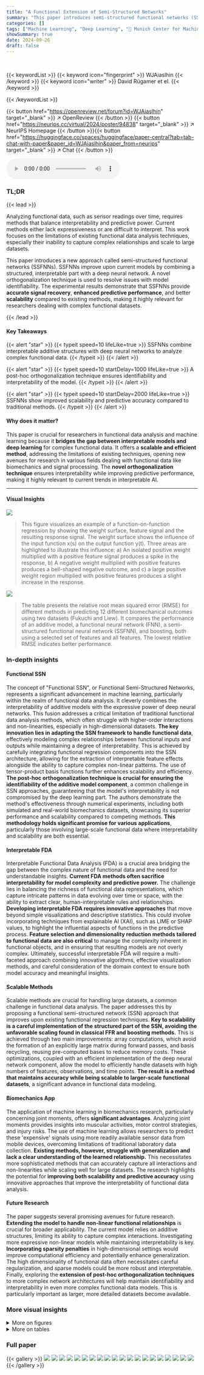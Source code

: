 ```yaml
---
title: "A Functional Extension of Semi-Structured Networks"
summary: "This paper introduces semi-structured functional networks (SSFNNs), a novel approach that combines interpretable functional regression models with deep neural networks, achieving both high accuracy an..."
categories: []
tags: ["Machine Learning", "Deep Learning", "🏢 Munich Center for Machine Learning (MCML)",]
showSummary: true
date: 2024-09-26
draft: false
---
```


<br>

{{< keywordList >}}
{{< keyword icon="fingerprint" >}} WJAiaslhin {{< /keyword >}}
{{< keyword icon="writer" >}} David Rügamer et el. {{< /keyword >}}
 
{{< /keywordList >}}

{{< button href="https://openreview.net/forum?id=WJAiaslhin" target="_blank" >}}
↗ OpenReview
{{< /button >}}
{{< button href="https://neurips.cc/virtual/2024/poster/94838" target="_blank" >}}
↗ NeurIPS Homepage
{{< /button >}}{{< button href="https://huggingface.co/spaces/huggingface/paper-central?tab=tab-chat-with-paper&paper_id=WJAiaslhin&paper_from=neurips" target="_blank" >}}
↗ Chat
{{< /button >}}



<audio controls>
    <source src="https://ai-paper-reviewer.com/WJAiaslhin/podcast.wav" type="audio/wav">
    Your browser does not support the audio element.
</audio>


### TL;DR


{{< lead >}}

Analyzing functional data, such as sensor readings over time, requires methods that balance interpretability and predictive power.  Current methods either lack expressiveness or are difficult to interpret.  This work focuses on the limitations of existing functional data analysis techniques, especially their inability to capture complex relationships and scale to large datasets. 

This paper introduces a new approach called semi-structured functional networks (SSFNNs).  SSFNNs improve upon current models by combining a structured, interpretable part with a deep neural network. A novel orthogonalization technique is used to resolve issues with model identifiability. The experimental results demonstrate that SSFNNs provide **accurate signal recovery**, **enhanced predictive performance**, and better **scalability** compared to existing methods, making it highly relevant for researchers dealing with complex functional datasets.

{{< /lead >}}


#### Key Takeaways

{{< alert "star" >}}
{{< typeit speed=10 lifeLike=true >}} SSFNNs combine interpretable additive structures with deep neural networks to analyze complex functional data. {{< /typeit >}}
{{< /alert >}}

{{< alert "star" >}}
{{< typeit speed=10 startDelay=1000 lifeLike=true >}} A post-hoc orthogonalization technique ensures identifiability and interpretability of the model. {{< /typeit >}}
{{< /alert >}}

{{< alert "star" >}}
{{< typeit speed=10 startDelay=2000 lifeLike=true >}} SSFNNs show improved scalability and predictive accuracy compared to traditional methods. {{< /typeit >}}
{{< /alert >}}

#### Why does it matter?
This paper is crucial for researchers in functional data analysis and machine learning because it **bridges the gap between interpretable models and deep learning** for complex functional data.  It offers a **scalable and efficient method**, addressing the limitations of existing techniques, opening new avenues for research in various fields dealing with functional data like biomechanics and signal processing. The **novel orthogonalization technique** ensures interpretability while improving predictive performance, making it highly relevant to current trends in interpretable AI. 

------
#### Visual Insights



![](https://ai-paper-reviewer.com/WJAiaslhin/figures_2_1.jpg)

> This figure visualizes an example of a function-on-function regression by showing the weight surface, feature signal and the resulting response signal. The weight surface shows the influence of the input function x(s) on the output function y(t). Three areas are highlighted to illustrate this influence: a) An isolated positive weight multiplied with a positive feature signal produces a spike in the response, b) A negative weight multiplied with positive features produces a bell-shaped negative outcome, and c) a large positive weight region multiplied with positive features produces a slight increase in the response.





![](https://ai-paper-reviewer.com/WJAiaslhin/tables_8_1.jpg)

> The table presents the relative root mean squared error (RMSE) for different methods in predicting 12 different biomechanical outcomes using two datasets (Fukuchi and Liew).  It compares the performance of an additive model, a functional neural network (FNN), a semi-structured functional neural network (SSFNN), and boosting, both using a selected set of features and all features.  The lowest relative RMSE indicates better performance.





### In-depth insights


#### Functional SSN
The concept of "Functional SSN", or Functional Semi-Structured Networks, represents a significant advancement in machine learning, particularly within the realm of functional data analysis.  It cleverly combines the interpretability of additive models with the expressive power of deep neural networks. This fusion addresses a critical limitation of traditional functional data analysis methods, which often struggle with higher-order interactions and non-linearities, especially in high-dimensional datasets. **The key innovation lies in adapting the SSN framework to handle functional data**, effectively modeling complex relationships between functional inputs and outputs while maintaining a degree of interpretability. This is achieved by carefully integrating functional regression components into the SSN architecture, allowing for the extraction of interpretable feature effects alongside the ability to capture complex non-linear patterns. The use of tensor-product basis functions further enhances scalability and efficiency.  **The post-hoc orthogonalization technique is crucial for ensuring the identifiability of the additive model component**, a common challenge in SSN approaches, guaranteeing that the model's interpretability is not compromised by the deep learning part. The authors demonstrate the method's effectiveness through numerical experiments, including both simulated and real-world biomechanics datasets, showcasing its superior performance and scalability compared to competing methods. **This methodology holds significant promise for various applications**, particularly those involving large-scale functional data where interpretability and scalability are both essential.

#### Interpretable FDA
Interpretable Functional Data Analysis (FDA) is a crucial area bridging the gap between the complex nature of functional data and the need for understandable insights.  **Current FDA methods often sacrifice interpretability for model complexity and predictive power.**  The challenge lies in balancing the richness of functional data representations, which capture intricate patterns in data evolving over time or space, with the ability to extract clear, human-interpretable rules and relationships.  **Developing interpretable FDA requires innovative approaches** that move beyond simple visualizations and descriptive statistics.  This could involve incorporating techniques from explainable AI (XAI), such as LIME or SHAP values, to highlight the influential aspects of functions in the predictive process. **Feature selection and dimensionality reduction methods tailored to functional data are also critical** to manage the complexity inherent in functional objects, and in ensuring that resulting models are not overly complex. Ultimately, successful interpretable FDA will require a multi-faceted approach combining innovative algorithms, effective visualization methods, and careful consideration of the domain context to ensure both model accuracy and meaningful insights.

#### Scalable Methods
Scalable methods are crucial for handling large datasets, a common challenge in functional data analysis.  The paper addresses this by proposing a functional semi-structured network (SSN) approach that improves upon existing functional regression techniques.  **Key to scalability is a careful implementation of the structured part of the SSN, avoiding the unfavorable scaling found in classical FFR and boosting methods.** This is achieved through two main improvements: array computations, which avoid the formation of an explicitly large matrix during forward passes, and basis recycling, reusing pre-computed bases to reduce memory costs.  These optimizations, coupled with an efficient implementation of the deep neural network component, allow the model to efficiently handle datasets with high numbers of features, observations, and time points.  **The result is a method that maintains accuracy while being scalable to larger-scale functional datasets**, a significant advance in functional data modeling.

#### Biomechanics App
The application of machine learning in biomechanics research, particularly concerning joint moments, offers **significant advantages**.  Analyzing joint moments provides insights into muscular activities, motor control strategies, and injury risks.  The use of machine learning allows researchers to predict these 'expensive' signals using more readily available sensor data from mobile devices, overcoming limitations of traditional laboratory data collection.  **Existing methods, however, struggle with generalization and lack a clear understanding of the learned relationship.**  This necessitates more sophisticated methods that can accurately capture all interactions and non-linearities while scaling well for large datasets.  The research highlights the potential for **improving both scalability and predictive accuracy** using innovative approaches that improve the interpretability of functional data analysis.

#### Future Research
The paper suggests several promising avenues for future research.  **Extending the model to handle non-linear functional relationships** is crucial for broader applicability.  The current model relies on additive structures, limiting its ability to capture complex interactions.  Investigating more expressive non-linear models while maintaining interpretability is key.  **Incorporating sparsity penalties** in high-dimensional settings would improve computational efficiency and potentially enhance generalization.  The high dimensionality of functional data often necessitates careful regularization, and sparse models could be more robust and interpretable.   Finally, exploring the **extension of post-hoc orthogonalization techniques** to more complex network architectures will help maintain identifiability and interpretability in even more complex functional data models. This is particularly important as larger, more detailed datasets become available.


### More visual insights

<details>
<summary>More on figures
</summary>


![](https://ai-paper-reviewer.com/WJAiaslhin/figures_4_1.jpg)

> This figure shows two different architectures for semi-structured functional neural networks. (a) shows a shared encoder-decoder approach, where both the interpretable and deep parts share the encoding and decoding steps. (b) shows an architecture with a separate deep functional neural network that takes the functional input directly and combines the output with the interpretable part. Both architectures aim to combine the interpretability of structured models with the flexibility of deep neural networks.


![](https://ai-paper-reviewer.com/WJAiaslhin/figures_5_1.jpg)

> This figure shows the estimated weight surfaces for a single functional predictor (shank gyroscope) before and after applying post-hoc orthogonalization. Each subplot represents a different joint, showing the effect of the predictor on the joint's movement over time. The top row shows the uncorrected weights, which are mostly flat, indicating that the model isn't correctly capturing the relationship. The bottom row displays the corrected weights, revealing more interpretable relationships with distinct patterns. For example, in the second plot, a higher gyroscope value early on has a negative effect on hip adduction movement.


![](https://ai-paper-reviewer.com/WJAiaslhin/figures_7_1.jpg)

> This figure presents results from a simulation study designed to evaluate the performance of different methods for estimating and predicting functional relationships.  Panel (a) displays a comparison of the true weight surface used in the simulation (ground truth) against estimated weight surfaces generated by different methods. It shows that the methods perform reasonably well, with minor differences primarily evident in the noisier setting (SNR = 0.1). Panel (b) illustrates the memory consumption of various methods across different scales of data (number of observations, predictors, time points). This clearly demonstrates the scalability advantages of the proposed approach compared to existing methods, particularly as the size of the data increases.


![](https://ai-paper-reviewer.com/WJAiaslhin/figures_7_2.jpg)

> This figure presents the results from a simulation study. Panel (a) shows the true weight surface (w(s,t)) used in the simulation along with estimation results from different methods (additive model, boosting, and neural network). It demonstrates how accurately each method estimates the true weight surface, which represents the relationship between input and output signals. Panel (b) displays the memory consumption of the different methods under varying conditions: changing the number of functional observations (n), functional predictors (J), and time points (R).  It illustrates the scalability and efficiency of the different approaches for handling functional data of different sizes and complexities.


![](https://ai-paper-reviewer.com/WJAiaslhin/figures_8_1.jpg)

> This figure compares the improvement in mean squared error (MSE) achieved by three different modeling approaches for predicting five different joint outcomes (ankle, hip adduction, hip flexion, knee, and subtalar). The x-axis represents the three approaches: a structured model (FFR), a deep-only model (InceptionTime network), and the proposed semi-structured model. The y-axis shows the relative improvement in MSE, indicating how much better each model performs compared to a baseline.  The figure suggests the semi-structured model, which combines the interpretable properties of the structured model with the flexibility of the deep model, significantly improves prediction performance across all joints.


![](https://ai-paper-reviewer.com/WJAiaslhin/figures_15_1.jpg)

> This figure shows the results of a simulation study comparing the performance of different methods in estimating and predicting a function-on-function relationship.  The top panels display the relative mean squared error (MSE) of the estimated weight surface, while the bottom panels show the relative MSE of the predictions. The results are shown for different numbers of observations (n) and signal-to-noise ratios (SNR).  Different colors represent different methods: Additive Model, Boosting, and Neural Network.  The figure demonstrates that the methods perform similarly in terms of estimation and prediction, but the neural network performs slightly better for lower SNR.


![](https://ai-paper-reviewer.com/WJAiaslhin/figures_15_2.jpg)

> This figure shows the estimated weight surfaces for a single functional predictor (shank gyroscope) before and after applying post-hoc orthogonalization.  The effect of the predictor on different joint moments (Ankle, Hip Adduction, Hip Flexion, Knee, Subtalar) is visualized.  Before correction, the interpretable model part shows little to no effect; after correction, distinct patterns appear, indicating the predictor's influence on specific joint moments at different times.


![](https://ai-paper-reviewer.com/WJAiaslhin/figures_16_1.jpg)

> This figure compares the predictions of three different models (structured, deep, and semi-structured) with the true sensor data for five different joints (hip flexion, hip adduction, knee, ankle, and subtalar). Each row represents a different joint, and each column represents a different model or the true data. The plot shows the predicted values and their variation over time for each model and joint. This visual comparison helps to assess the accuracy and performance of each model in capturing the true patterns of joint movements.


</details>




<details>
<summary>More on tables
</summary>


![](https://ai-paper-reviewer.com/WJAiaslhin/tables_8_2.jpg)
> This table presents the mean and standard deviation of the relative Mean Squared Error (MSE) difference for three different models: Structured, Deep, and Semi-Structured.  The relative MSE difference is a measure of prediction performance, where a value of 1 indicates a perfect fit, and lower values suggest poorer fits. The table summarizes the performance across five different outcome variables (joints). The Semi-Structured model shows the best performance overall.

![](https://ai-paper-reviewer.com/WJAiaslhin/tables_16_1.jpg)
> This table compares the performance of a deep-only neural network model (from reference [32]) and the proposed semi-structured functional network (SSFNN) model.  The comparison is done across multiple joints and dimensions of movement data (ankle, com, hip, knee, each with three dimensions).  The values represent a performance metric (likely relative MSE difference, based on context of paper), with lower values indicating better model performance.  The table demonstrates that the semi-structured model generally achieves either similar or improved performance compared to the deep-only model.

![](https://ai-paper-reviewer.com/WJAiaslhin/tables_17_1.jpg)
> The table presents a comparison of the performance of four different models: Boosting, FNN, SSFNN (a), and SSFNN (b) on a dataset used in cognitive affective neuroscience research.  The performance is evaluated using two metrics: Relative RMSE (lower is better) and Correlation (higher is better).  The table shows that the FNN model performs competitively with Boosting, while the semi-structured FNN models (SSFNN) display varying levels of performance, with SSFNN (a) showing higher correlation and SSFNN (b) demonstrating lower relative RMSE but similar correlation to the FNN.

![](https://ai-paper-reviewer.com/WJAiaslhin/tables_17_2.jpg)
> This table presents a comparison of model metrics, specifically focusing on the relative root mean squared error (Rel. RMSE) and correlation, for four different models used in predicting air quality: a non-linear functional additive model (FFR), a functional neural network (FNN), and two versions of a semi-structured functional neural network (SSFNN).  The lower the Rel. RMSE value, the better the model's predictive performance.  A higher correlation indicates a stronger relationship between the predicted and actual values.

![](https://ai-paper-reviewer.com/WJAiaslhin/tables_17_3.jpg)
> This table presents the results of comparing four different models (Additive Model, FNN, SSFNN (a), and SSFNN (b)) for predicting hot water consumption.  The metrics used for comparison are Relative RMSE (lower is better) and Correlation (higher is better).  The results show that the FNN and the semi-structured models (SSFNN) achieve similar or better prediction accuracy compared to the simpler Additive Model.

</details>




### Full paper

{{< gallery >}}
<img src="https://ai-paper-reviewer.com/WJAiaslhin/1.png" class="grid-w50 md:grid-w33 xl:grid-w25" />
<img src="https://ai-paper-reviewer.com/WJAiaslhin/2.png" class="grid-w50 md:grid-w33 xl:grid-w25" />
<img src="https://ai-paper-reviewer.com/WJAiaslhin/3.png" class="grid-w50 md:grid-w33 xl:grid-w25" />
<img src="https://ai-paper-reviewer.com/WJAiaslhin/4.png" class="grid-w50 md:grid-w33 xl:grid-w25" />
<img src="https://ai-paper-reviewer.com/WJAiaslhin/5.png" class="grid-w50 md:grid-w33 xl:grid-w25" />
<img src="https://ai-paper-reviewer.com/WJAiaslhin/6.png" class="grid-w50 md:grid-w33 xl:grid-w25" />
<img src="https://ai-paper-reviewer.com/WJAiaslhin/7.png" class="grid-w50 md:grid-w33 xl:grid-w25" />
<img src="https://ai-paper-reviewer.com/WJAiaslhin/8.png" class="grid-w50 md:grid-w33 xl:grid-w25" />
<img src="https://ai-paper-reviewer.com/WJAiaslhin/9.png" class="grid-w50 md:grid-w33 xl:grid-w25" />
<img src="https://ai-paper-reviewer.com/WJAiaslhin/10.png" class="grid-w50 md:grid-w33 xl:grid-w25" />
<img src="https://ai-paper-reviewer.com/WJAiaslhin/11.png" class="grid-w50 md:grid-w33 xl:grid-w25" />
<img src="https://ai-paper-reviewer.com/WJAiaslhin/12.png" class="grid-w50 md:grid-w33 xl:grid-w25" />
<img src="https://ai-paper-reviewer.com/WJAiaslhin/13.png" class="grid-w50 md:grid-w33 xl:grid-w25" />
<img src="https://ai-paper-reviewer.com/WJAiaslhin/14.png" class="grid-w50 md:grid-w33 xl:grid-w25" />
<img src="https://ai-paper-reviewer.com/WJAiaslhin/15.png" class="grid-w50 md:grid-w33 xl:grid-w25" />
<img src="https://ai-paper-reviewer.com/WJAiaslhin/16.png" class="grid-w50 md:grid-w33 xl:grid-w25" />
<img src="https://ai-paper-reviewer.com/WJAiaslhin/17.png" class="grid-w50 md:grid-w33 xl:grid-w25" />
<img src="https://ai-paper-reviewer.com/WJAiaslhin/18.png" class="grid-w50 md:grid-w33 xl:grid-w25" />
<img src="https://ai-paper-reviewer.com/WJAiaslhin/19.png" class="grid-w50 md:grid-w33 xl:grid-w25" />
<img src="https://ai-paper-reviewer.com/WJAiaslhin/20.png" class="grid-w50 md:grid-w33 xl:grid-w25" />
{{< /gallery >}}
